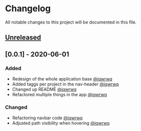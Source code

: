 # Changelog
All notable changes to this project will be documented in this file.

## [Unreleased]

## [0.0.1] - 2020-06-01
### Added

- Redesign of the whole application base [@iqwrwq](https://github.com/iqwrwq/awave/pull/1)
- Added taggs per project in the nav-header [@iqwrwq](https://github.com/iqwrwq/awave/pull/5)
- Changed up README [@iqwrwq](https://github.com/iqwrwq/awave/pull/10)
- Refactored multiple things in the app [@iqwrwq](https://github.com/iqwrwq/awave/pull/11)

### Changed

- Refactoring navbar code [@iqwrwq](https://github.com/iqwrwq/awave/pull/12)
- Adjusted path visibility when hovering [@iqwrwq](https://github.com/iqwrwq/awave/pull/14)

[Unreleased]: https://github.com/iqwrwq/awave/compare/master...HEAD